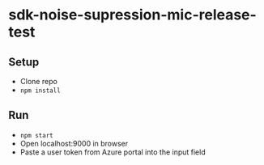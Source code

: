# sdk-noise-supression-mic-release-test

## Setup

- Clone repo
- `npm install`

## Run

- `npm start`
- Open localhost:9000 in browser
- Paste a user token from Azure portal into the input field
